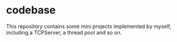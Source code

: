 # codebase
This repository contains some mini projects implemented by myself, including a TCPServer, a thread pool and so on.
